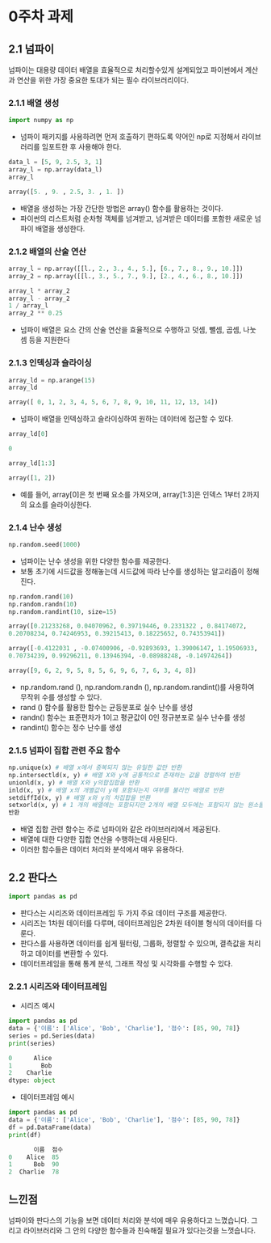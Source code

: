# 0주차 과제
## 2.1 넘파이
넘파이는 대용량 데이터 배열을 효율적으로 처리할수있게 설계되었고 파이썬에서 계산과 연산을 위한 가장 중요한 토대가 되는 필수 라이브러리이다.
### 2.1.1 배열 생성
```python
import numpy as np
```
* 넘파이 패키지를 사용하려면 먼저 호출하기 편하도록 약어인 np로 지정해서 라이브러리를 임포트한 후 사용해야 한다.
```python
data_l = [5, 9, 2.5, 3, 1]
array_l = np.array(data_l)
array_l

array([5. , 9. , 2.5, 3. , 1. ])
```
* 배열을 생성하는 가장 간단한 방법은 array() 함수를 활용하는 것이다.
* 파이썬의 리스트처럼 순차형 객체를 넘겨받고, 넘겨받은 데이터를 포함한 새로운 넘파이 배열을 생성한다.

### 2.1.2 배열의 산술 연산
```python
array_l = np.array([[l., 2., 3., 4., 5.], [6., 7., 8., 9., 10.]])
array_2 = np.array([[l., 3., 5., 7., 9.], [2., 4., 6., 8., 10.]])

array_l * array_2
array_l - array_2
1 / array_l
array_2 ** 0.25
```
* 넘파이 배열은 요소 간의 산술 연산을 효율적으로 수행하고 덧셈, 뺄셈, 곱셈, 나눗셈 등을 지원한다
### 2.1.3 인덱싱과 슬라이싱
```python
array_ld = np.arange(15)
array_ld

array([ 0, 1, 2, 3, 4, 5, 6, 7, 8, 9, 10, 11, 12, 13, 14])
```
* 넘파이 배열을 인덱싱하고 슬라이싱하여 원하는 데이터에 접근할 수 있다.
```python
array_ld[0]

0

array_ld[1:3]

array([1, 2])
```
* 예를 들어, array[0]은 첫 번째 요소를 가져오며, array[1:3]은 인덱스 1부터 2까지의 요소를 슬라이싱한다.
### 2.1.4 난수 생성
```python
np.random.seed(1000)
```
* 넘파이는 난수 생성을 위한 다양한 함수를 제공한다.
* 보통 초기에 시드값을 정해놓는데 시드값에 따라 난수를 생성하는 알고리즘이 정해진다.
```python
np.random.rand(10)
np.random.randn(10)
np.random.randint(10, size=15)

array([0.21233268, 0.04070962, 0.39719446, 0.2331322 , 0.84174072,
0.20708234, 0.74246953, 0.39215413, 0.18225652, 0.74353941])

array([-0.4122031 , -0.07400906, -0.92893693, 1.39006147, 1.19506933, 
0.70734239, 0.99296211, 0.13946394, -0.08988248, -0.14974264])

array([9, 6, 2, 9, 5, 8, 5, 6, 9, 6, 7, 6, 3, 4, 8])
```
* np.random.rand (), np.random.randn (), np.random.randint()를 사용하여 무작위 수를 생성할 수 있다.
*  rand () 함수를 활용한 함수는 균등분포로 실수 난수를 생성
*  randn() 함수는 표준편차가 1이고 평균값이 0인 정규분포로 실수 난수를 생성
*  randint() 함수는 정수 난수를 생성
### 2.1.5 넘파이 집합 관련 주요 함수
```python
np.unique(x) # 배열 x에서 중복되지 않는 유일한 값만 반환
np.intersectld(x, y) # 배열 X와 y에 공통적으로 존재하는 값을 정렬하여 반환
unionld(x, y) # 배열 X와 y의합집합을 반환
inld(x, y) # 배열 x의 개별값이 y에 포함되는지 여부를 불리언 배열로 반환
setdiffId(x, y) # 배열 x와 y의 차집합을 반환
setxorld(x, y) # 1 개의 배열에는 포함되지만 2개의 배열 모두에는 포함되지 않는 원소들의 집합인 대칭차집합을
반환
```
* 배열 집합 관련 함수는 주로 넘파이와 같은 라이브러리에서 제공된다.
* 배열에 대한 다양한 집합 연산을 수행하는데 사용된다.
* 이러한 함수들은 데이터 처리와 분석에서 매우 유용하다.
## 2.2 판다스
```python
import pandas as pd
```
* 판다스는 시리즈와 데이터프레임 두 가지 주요 데이터 구조를 제공한다.
* 시리즈는 1차원 데이터를 다루며, 데이터프레임은 2차원 테이블 형식의 데이터를 다룬다.
* 판다스를 사용하면 데이터를 쉽게 필터링, 그룹화, 정렬할 수 있으며, 결측값을 처리하고 데이터를 변환할 수 있다.
* 데이터프레임을 통해 통계 분석, 그래프 작성 및 시각화를 수행할 수 있다.
### 2.2.1 시리즈와 데이터프레임
* 시리즈 예시
```python
import pandas as pd
data = {'이름': ['Alice', 'Bob', 'Charlie'], '점수': [85, 90, 78]}
series = pd.Series(data)
print(series)

0      Alice
1        Bob
2    Charlie
dtype: object
```
* 데이터프레임 예시
```python
import pandas as pd
data = {'이름': ['Alice', 'Bob', 'Charlie'], '점수': [85, 90, 78]}
df = pd.DataFrame(data)
print(df)

       이름  점수
0    Alice  85
1      Bob  90
2  Charlie  78
```
## 느낀점
넘파이와 판다스의 기능을 보면 데이터 처리와 분석에 매우 유용하다고 느꼈습니다.
그리고 라이브러리와 그 안의 다양한 함수들과 친숙해질 필요가 있다는것을 느껏습니다.
